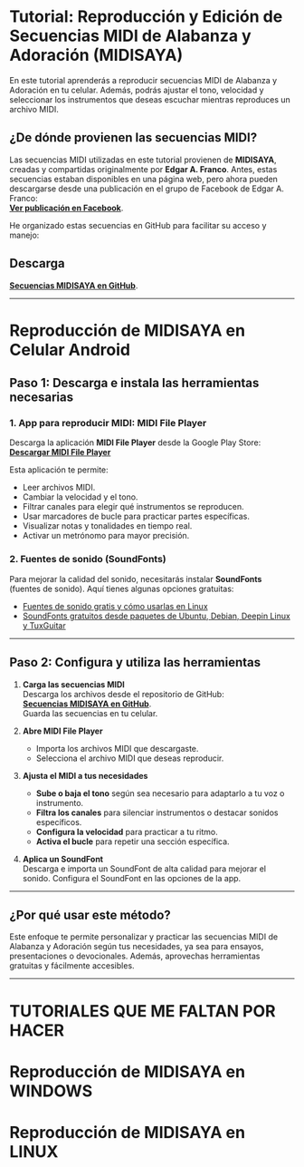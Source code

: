 # Tutorial: Reproducción y Edición de Secuencias MIDI de Alabanza y Adoración (MIDISAYA)

En este tutorial aprenderás a reproducir secuencias MIDI de Alabanza y Adoración en tu celular. Además, podrás ajustar el tono, velocidad y seleccionar los instrumentos que deseas escuchar mientras reproduces un archivo MIDI.

## **¿De dónde provienen las secuencias MIDI?**
Las secuencias MIDI utilizadas en este tutorial provienen de **MIDISAYA**, creadas y compartidas originalmente por **Edgar A. Franco**. Antes, estas secuencias estaban disponibles en una página web, pero ahora pueden descargarse desde una publicación en el grupo de Facebook de Edgar A. Franco:  
[**Ver publicación en Facebook**](https://www.facebook.com/groups/midisaya/permalink/2873074299431938/).

He organizado estas secuencias en GitHub para facilitar su acceso y manejo:  

## Descarga
[**Secuencias MIDISAYA en GitHub**](https://github.com/wachin/midisaya.com-Dev-Pack/).

---
# Reproducción de MIDISAYA en Celular Android

## **Paso 1: Descarga e instala las herramientas necesarias**
### **1. App para reproducir MIDI: MIDI File Player**
Descarga la aplicación **MIDI File Player** desde la Google Play Store:  
[**Descargar MIDI File Player**](https://play.google.com/store/apps/details?id=net.volcanomobile.midifileplayer)

Esta aplicación te permite:  
- Leer archivos MIDI.  
- Cambiar la velocidad y el tono.  
- Filtrar canales para elegir qué instrumentos se reproducen.  
- Usar marcadores de bucle para practicar partes específicas.  
- Visualizar notas y tonalidades en tiempo real.  
- Activar un metrónomo para mayor precisión.  

### **2. Fuentes de sonido (SoundFonts)**
Para mejorar la calidad del sonido, necesitarás instalar **SoundFonts** (fuentes de sonido). Aquí tienes algunas opciones gratuitas:  
- [Fuentes de sonido gratis y cómo usarlas en Linux](https://facilitarelsoftwarelibre.blogspot.com/2023/06/fuentes-de-sonido-soundfonts-gratis-desde-varios-sitios.html)  
- [SoundFonts gratuitos desde paquetes de Ubuntu, Debian, Deepin Linux y TuxGuitar](https://facilitarelsoftwarelibre.blogspot.com/2019/11/fuentes-de-sonido-soundfonts-gratuitas.html)

---

## **Paso 2: Configura y utiliza las herramientas**
1. **Carga las secuencias MIDI**  
   Descarga los archivos desde el repositorio de GitHub:  
   [**Secuencias MIDISAYA en GitHub**](https://github.com/wachin/midisaya.com-Dev-Pack/).  
   Guarda las secuencias en tu celular.

2. **Abre MIDI File Player**  
   - Importa los archivos MIDI que descargaste.  
   - Selecciona el archivo MIDI que deseas reproducir.

3. **Ajusta el MIDI a tus necesidades**  
   - **Sube o baja el tono** según sea necesario para adaptarlo a tu voz o instrumento.  
   - **Filtra los canales** para silenciar instrumentos o destacar sonidos específicos.  
   - **Configura la velocidad** para practicar a tu ritmo.  
   - **Activa el bucle** para repetir una sección específica.

4. **Aplica un SoundFont**  
   Descarga e importa un SoundFont de alta calidad para mejorar el sonido. Configura el SoundFont en las opciones de la app.

---

## **¿Por qué usar este método?**
Este enfoque te permite personalizar y practicar las secuencias MIDI de Alabanza y Adoración según tus necesidades, ya sea para ensayos, presentaciones o devocionales. Además, aprovechas herramientas gratuitas y fácilmente accesibles.

---


# TUTORIALES QUE ME FALTAN POR HACER 

# Reproducción de MIDISAYA en WINDOWS

# Reproducción de MIDISAYA en LINUX
